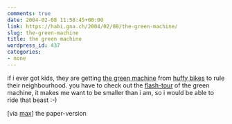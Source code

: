 ```yaml
---
comments: true
date: 2004-02-08 11:58:45+00:00
link: https://habi.gna.ch/2004/02/08/the-green-machine/
slug: the-green-machine
title: the green machine
wordpress_id: 437
categories:
- none
---
```


if i ever got kids, they are getting [the green machine](http://www.huffybikes.com/products/greenmachine.html) from [huffy bikes](http://www.huffybikes.com/) to rule their neighbourhood.
you have to check out the [flash-tour](http://www.huffybikes.com/products/tour.html) of the green machine, it makes me want to be smaller than i am, so i would be able to ride that beast :-)

[via [max](http://www.max.msn.de/)] the paper-version
